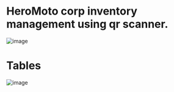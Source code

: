 # HeroMoto corp inventory management using qr scanner.
![image](https://github.com/user-attachments/assets/2867ae31-5a9f-4ea8-b42f-231c9809ea06)

# Tables
![image](https://github.com/user-attachments/assets/08de6c44-7ff7-4854-8084-92c803e32e1f)

